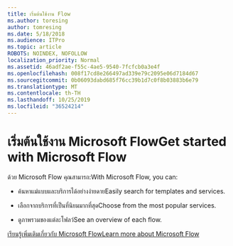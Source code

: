 ```yaml
---
title: เริ่มต้นใช้งาน Flow
ms.author: toresing
author: tomresing
ms.date: 5/18/2018
ms.audience: ITPro
ms.topic: article
ROBOTS: NOINDEX, NOFOLLOW
localization_priority: Normal
ms.assetid: 46adf2ae-f55c-4ae5-9540-7fcfcb0a3e4f
ms.openlocfilehash: 008f17cd8e266497ad339e79c2095e06d7184d67
ms.sourcegitcommit: 0b06093dabd685f76cc39b1d7c0f8b03883b6e79
ms.translationtype: MT
ms.contentlocale: th-TH
ms.lasthandoff: 10/25/2019
ms.locfileid: "36524214"
---
```

# <a name="get-started-with-microsoft-flow"></a><span data-ttu-id="60893-102">เริ่มต้นใช้งาน Microsoft Flow</span><span class="sxs-lookup"><span data-stu-id="60893-102">Get started with Microsoft Flow</span></span>

<span data-ttu-id="60893-103">ด้วย Microsoft Flow คุณสามารถ:</span><span class="sxs-lookup"><span data-stu-id="60893-103">With Microsoft Flow, you can:</span></span>
  
- <span data-ttu-id="60893-104">ค้นหาแม่แบบและบริการได้อย่างง่ายดาย</span><span class="sxs-lookup"><span data-stu-id="60893-104">Easily search for templates and services.</span></span>
    
- <span data-ttu-id="60893-105">เลือกจากบริการที่เป็นที่นิยมมากที่สุด</span><span class="sxs-lookup"><span data-stu-id="60893-105">Choose from the most popular services.</span></span>
    
- <span data-ttu-id="60893-106">ดูภาพรวมของแต่ละโฟลว์</span><span class="sxs-lookup"><span data-stu-id="60893-106">See an overview of each flow.</span></span>
    
[<span data-ttu-id="60893-107">เรียนรู้เพิ่มเติมเกี่ยวกับ Microsoft Flow</span><span class="sxs-lookup"><span data-stu-id="60893-107">Learn more about Microsoft Flow</span></span>](https://go.microsoft.com/fwlink/?linkid=874446)
  

